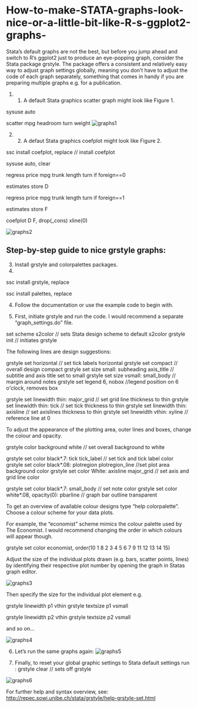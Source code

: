 # How-to-make-STATA-graphs-look-nice-or-a-little-bit-like-R-s-ggplot2-graphs-
Stata’s default graphs are not the best, but before you jump ahead and switch to R’s ggplot2 just to produce an eye-popping graph, consider the Stata package grstyle. The package offers a consistent and relatively easy way to adjust graph settings globally, meaning you don’t have to adjust the code of each graph separately, something that comes in handy if you are preparing multiple graphs e.g. for a publication.

1. 1)	A default Stata graphics scatter graph might look like Figure 1. 

sysuse auto

scatter mpg headroom turn weight
![graphs1](https://github.com/csae-coders-corner/How-to-make-STATA-graphs-look-nice-or-a-little-bit-like-R-s-ggplot2-graphs-/assets/148211163/21684b47-3689-4da5-a723-4c73f4723a28)

2. 2)	A defaut Stata graphics coefplot might look like Figure 2.

ssc install coefplot, replace				// install coefplot

sysuse auto, clear

regress price mpg trunk length turn if foreign==0

estimates store D

regress price mpg trunk length turn if foreign==1

estimates store F

coefplot D F, drop(_cons) xline(0)

![graphs2](https://github.com/csae-coders-corner/How-to-make-STATA-graphs-look-nice-or-a-little-bit-like-R-s-ggplot2-graphs-/assets/148211163/12bbec1d-b71d-448c-b354-fb56a9c1719a)

## Step-by-step guide to nice grstyle graphs:

3. Install grstyle and colorpalettes packages.
4. 	
ssc install grstyle, replace

ssc install palettes, replace	

4. Follow the documentation or use the example code to begin with.

5. First, initiate grstyle and run the code. I would recommend a separate “graph_settings.do” file. 

set scheme s2color		// sets Stata design scheme to default s2color
grstyle init			// initiates grstyle


The following lines are design suggestions:
		
grstyle set horizontal 				// set tick labels horizontal 
grstyle set compact					// overall design compact
grstyle set size small: subheading axis_title // subtitle and axis title set to small
grstyle set size vsmall: small_body 		// margin around notes
grstyle set legend 6, nobox			//legend position on 6 o'clock, removes box

grstyle set linewidth thin: major_grid 		// set grid line thickness to thin
grstyle set linewidth thin: tick 	      		// set tick thickness to thin
grstyle set linewidth thin: axisline 	       // set axislines thickness to thin
grstyle set linewidth vthin: xyline 			// reference line at 0


To adjust the appearance of the plotting area, outer lines and boxes, change the colour and opacity.

grstyle color background white 			// set overall background to white

grstyle set color black*.7: tick tick_label 		// set tick and tick label color
grstyle set color black*.08: plotregion plotregion_line	//set plot area background color
grstyle set color White: axisline  major_grid 	// set axis and grid line color

grstyle set color black*.7: small_body 			// set note color 
grstyle set color white*.08, opacity(0): pbarline 	// graph bar outline transparent



To get an overview of available colour designs type “help colorpalette”. Choose a colour scheme for your data plots.


For example, the “economist” scheme mimics the colour palette used by The Economist. I would recommend changing the order in which colours will appear though.

grstyle set color economist, order(10 1 8 2 3 4 5 6 7 9 11 12 13 14 15)

Adjust the size of the individual plots drawn (e.g. bars, scatter points, lines) by identifying their respective plot number by opening the graph in Statas graph editor.

![graphs3](https://github.com/csae-coders-corner/How-to-make-STATA-graphs-look-nice-or-a-little-bit-like-R-s-ggplot2-graphs-/assets/148211163/dc3453a8-e29e-4947-a857-b5087ead70d0)


Then specify the size for the individual plot element e.g.

grstyle linewidth p1 vthin 
grstyle textsize p1 vsmall 

grstyle linewidth p2 vthin 
grstyle textsize p2 vsmall    

and so on…

![graphs4](https://github.com/csae-coders-corner/How-to-make-STATA-graphs-look-nice-or-a-little-bit-like-R-s-ggplot2-graphs-/assets/148211163/3ab486f5-9cc5-4dc4-a141-87181363b5bd)

6. Let’s run the same graphs again:
![graphs5](https://github.com/csae-coders-corner/How-to-make-STATA-graphs-look-nice-or-a-little-bit-like-R-s-ggplot2-graphs-/assets/148211163/72ae4d0f-bd66-4e80-9bac-560cee9af9fb)

7. Finally, to reset your global graphic settings to Stata default settings run :
grstyle clear		 // sets off grstyle

![graphs6](https://github.com/csae-coders-corner/How-to-make-STATA-graphs-look-nice-or-a-little-bit-like-R-s-ggplot2-graphs-/assets/148211163/6d6f4738-52ba-4b22-9a73-2718f6c7ee1c)


For further help and syntax overview, see: http://repec.sowi.unibe.ch/stata/grstyle/help-grstyle-set.html

